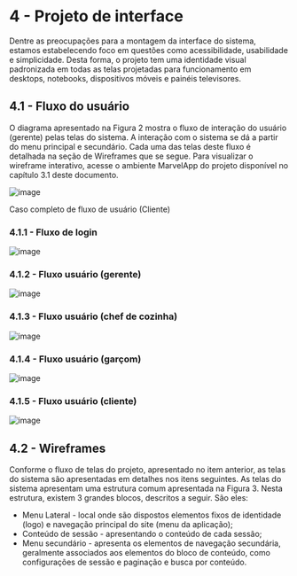 # 4 - Projeto de interface

Dentre as preocupações para a montagem da interface do sistema, estamos estabelecendo foco em questões como acessibilidade, usabilidade e simplicidade. Desta forma, o projeto tem uma identidade visual padronizada em todas as telas projetadas para funcionamento em desktops, notebooks, dispositivos móveis e painéis televisores.

## 4.1 - Fluxo do usuário

O diagrama apresentado na Figura 2 mostra o fluxo de interação do usuário (gerente) pelas telas do sistema. A interação com o sistema se dá a partir do menu principal e secundário.  Cada uma das telas deste fluxo é detalhada na seção de Wireframes que se segue. Para visualizar o wireframe interativo, acesse o ambiente MarvelApp do projeto disponível no capítulo 3.1 deste documento. 

![image](https://user-images.githubusercontent.com/70844369/194785292-057dd191-3597-4dc2-a917-fc7738a9cf7a.png)

Caso completo de fluxo de usuário (Cliente)

### 4.1.1 - Fluxo de login
![image](https://user-images.githubusercontent.com/70844369/194785331-dedd4a91-16ca-4ca3-9da7-2cb0a172e36a.png)

### 4.1.2 - Fluxo usuário (gerente)
![image](https://user-images.githubusercontent.com/70844369/194785353-493b5166-c5bd-4d91-9b25-0421d0ba3b1f.png)

### 4.1.3 - Fluxo usuário (chef de cozinha)
![image](https://user-images.githubusercontent.com/70844369/194785395-00c22de0-26fe-47da-a1aa-959968ce7535.png)

### 4.1.4 - Fluxo usuário (garçom)
![image](https://user-images.githubusercontent.com/70844369/194785406-563187e9-f7af-4d2b-9a25-53c390c7bffc.png)

### 4.1.5 - Fluxo usuário (cliente)
![image](https://user-images.githubusercontent.com/70844369/194785436-c906306d-5b82-4819-886a-76487a3e399d.png)

## 4.2 - Wireframes

Conforme o fluxo de telas do projeto, apresentado no item anterior, as telas do sistema são apresentadas em detalhes nos itens seguintes. As telas do sistema apresentam uma estrutura comum apresentada na Figura 3. Nesta estrutura, existem 3 grandes blocos, descritos a seguir. São eles:

- Menu Lateral - local onde são dispostos elementos fixos de identidade (logo) e navegação principal do site (menu da aplicação);
- Conteúdo de sessão - apresentando o conteúdo de cada sessão;
- Menu secundário - apresenta os elementos de navegação secundária, geralmente associados aos elementos do bloco de conteúdo, como configurações de sessão e paginação e busca por conteúdo. 
